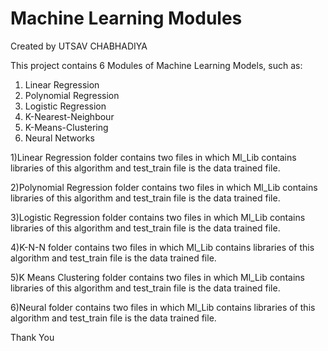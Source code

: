 # Machine Learning Modules
Created by UTSAV CHABHADIYA

This project contains 6 Modules of Machine Learning Models, such as:
1) Linear Regression
2) Polynomial Regression
3) Logistic Regression
4) K-Nearest-Neighbour
5) K-Means-Clustering
6) Neural Networks




1)Linear Regression folder contains two files in which Ml_Lib contains libraries of this algorithm and test_train file is the data trained file.

2)Polynomial Regression folder contains two files in which Ml_Lib contains libraries of this algorithm and test_train file is the data trained file.

3)Logistic Regression folder contains two files in which Ml_Lib contains libraries of this algorithm and test_train file is the data trained file.

4)K-N-N folder contains two files in which Ml_Lib contains libraries of this algorithm and test_train file is the data trained file.

5)K Means Clustering folder contains two files in which Ml_Lib contains libraries of this algorithm and test_train file is the data trained file.

6)Neural folder contains two files in which Ml_Lib contains libraries of this algorithm and test_train file is the data trained file.

Thank You

